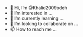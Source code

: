 - 👋 Hi, I’m @Khalid2009odeh
- 👀 I’m interested in ...
- 🌱 I’m currently learning ...
- 💞️ I’m looking to collaborate on ...
- 📫 How to reach me ...

<!---
Khalid2009odeh/Khalid2009odeh is a ✨ special ✨ repository because its `README.md` (this file) appears on your GitHub profile.
You can click the Preview link to take a look at your changes.
--->
